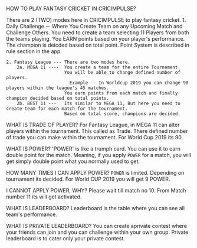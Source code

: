 HOW TO PLAY FANTASY CRICKET IN CRICIMPULSE?

  There are 2 (TWO) modes here in CRICIMPULSE to play fantasy cricket.
    1. Daily Challenge --  Where You Create Team on any Upcoming Match and Challenge Others.
                           You need to create a team selecting 11 Players from both the teams playing.
                           You EARN points based on your player's performance.
                           The champion is deicded based on total point. 
                           Point System is described in rule section in the app.
    
    2. Fantasy League --- There are two modes here.
        2a. MEGA 11 ----  You create a team for the entire Tournament. 
                          You will be able to change defined number of players.
                            Example--- In Worldcup 2019 you can change 90 players within the league's 45 matches.
                          You earn points from each match and finally champion decided based on total points.
        2b. BEST 11 ---   Its similar to MEGA 11, But here you need to create team for each match for the tournament.
                          Based on total score, champions are decided.
                          
WHAT IS TRADE OF PLAYER?
  For Fantasy League, in MEGA 11 can alter players within the tournament. This called as Trade.
  There defined number of trade you can make within the tournament. For World Cup 2019 its 90.
  
  
WHAT IS POWER?
  'POWER' is like a trumph card. You can use it to earn double point for the match.
  Meaning, if you apply `POWER` for a match, you will get simply double point what you normally used to get.
  
HOW MANY TIMES I CAN APPLY POWER?
  `POWER` is limited. Depending on tournament its decided. For World CUP 2019 you will get 9 POWER.
  
I CANNOT APPLY POWER, WHY?
  Please wait till match no 10. From Match number 11 its will get activated.
  
WHAT IS LEADERBOARD?
  Leaderboard is the table where you can see all team's performance.
  
WHAT IS PRIVATE LEADERBOARD?
  You can create aprivate contest where your friends can join and you can challenge within your own group.
  Private leaderboard is to cater only your private contest.
  
                         
            

